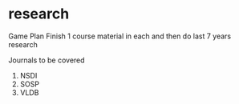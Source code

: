

# research

Game Plan 
Finish 1 course material in each and then do last 7 years research

Journals to be covered

1. NSDI
2. SOSP
3. VLDB
